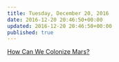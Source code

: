 ```yaml
---
title: Tuesday, December 20, 2016
date: 2016-12-20 20:46:50+00:00
updated: 2016-12-20 20:46:50+00:00
published: true
---
```


[How Can We Colonize Mars?](/how-can-we-colonize-mars/)

